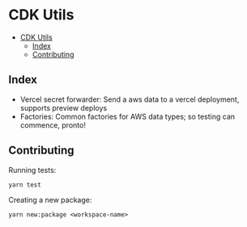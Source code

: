 # CDK Utils

- [CDK Utils](#cdk-utils)
  - [Index](#index)
  - [Contributing](#contributing)

## Index

- Vercel secret forwarder: Send a aws data to a vercel deployment, supports  preview deploys
- Factories: Common factories for AWS data types; so testing can commence, pronto!

## Contributing

Running tests:

```
yarn test
```

Creating a new package:

```
yarn new:package <workspace-name>
```
